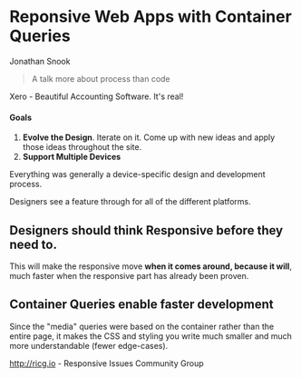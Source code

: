 # Reponsive Web Apps with Container Queries

Jonathan Snook

> A talk more about process than code

Xero - Beautiful Accounting Software. It's real!

#### Goals

1. **Evolve the Design**. Iterate on it. Come up with new ideas and apply those ideas throughout the site.
2. **Support Multiple Devices**

Everything was generally a device-specific design and development process.

Designers see a feature through for all of the different platforms.

## Designers should think Responsive before they need to.

This will make the responsive move **when it comes around, because it will**, much faster when the responsive part has already been proven.

## Container Queries enable faster development

Since the "media" queries were based on the container rather than the entire page, it makes the CSS and styling you write much smaller and much more understandable (fewer edge-cases).

http://ricg.io - Responsive Issues Community Group
